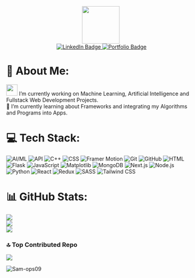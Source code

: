 <div id="header" align="center">
  <img src="https://media.giphy.com/media/M9gbBd9nbDrOTu1Mqx/giphy.gif" width="100"/>
</div>
<div id="badges" align="center">
  <img src="https://komarev.com/ghpvc/?username=your-github-username&style=flat-square&color=blue" alt=""/>
    <a href="https://linkedin.com/in/samanyu-b-rao-9598021bb">
      <img src="https://img.shields.io/badge/LinkedIn-%230077B5.svg?logo=linkedin&logoColor=white" alt="LinkedIn Badge"/>
    </a>
    <a href="https://samanyu-portfolio.netlify.app/">
      <img src="https://img.shields.io/badge/Website-%230077B5.svg?logo=web&logoColor=white" alt="Portfolio Badge"/>
    </a>
</div>

# 💫 About Me:
<img src="https://media.giphy.com/media/WUlplcMpOCEmTGBtBW/giphy.gif" width="30"> I’m currently working on Machine Learning, Artificial Intelligence and Fullstack Web Development Projects. <br>🌱 I’m currently learning about Frameworks and integrating my Algorithms and Programs into Apps. <br>


# 💻 Tech Stack:
![AI/ML](https://img.shields.io/badge/AI/ML-%230077B5.svg?style=for-the-badge&logo=ai&logoColor=white)
![API](https://img.shields.io/badge/API-%23FF6F00.svg?style=for-the-badge&logo=api&logoColor=white)
![C++](https://img.shields.io/badge/C++-%23D32F2F.svg?style=for-the-badge&logo=c%2B%2B&logoColor=white)
![CSS](https://img.shields.io/badge/CSS-%233F51B5.svg?style=for-the-badge&logo=css3&logoColor=white)
![Framer Motion](https://img.shields.io/badge/Framer%20Motion-%2305A2D9.svg?style=for-the-badge&logo=framer&logoColor=white)
![Git](https://img.shields.io/badge/Git-%23E91E63.svg?style=for-the-badge&logo=git&logoColor=white)
![GitHub](https://img.shields.io/badge/GitHub-%232196F3.svg?style=for-the-badge&logo=github&logoColor=white)
![HTML](https://img.shields.io/badge/HTML-%234CAF50.svg?style=for-the-badge&logo=html5&logoColor=white)
![Flask](https://img.shields.io/badge/Flask-%2363DAF2.svg?style=for-the-badge&logo=flask&logoColor=white)
![JavaScript](https://img.shields.io/badge/JavaScript-%23FFC107.svg?style=for-the-badge&logo=javascript&logoColor=white)
![Matplotlib](https://img.shields.io/badge/Matplotlib-%230197FE.svg?style=for-the-badge&logo=matplotlib&logoColor=white)
![MongoDB](https://img.shields.io/badge/MongoDB-%2357A773.svg?style=for-the-badge&logo=mongodb&logoColor=white)
![Next.js](https://img.shields.io/badge/Next.js-%2363DAF2.svg?style=for-the-badge&logo=next.js&logoColor=white)
![Node.js](https://img.shields.io/badge/Node.js-%236DB33F.svg?style=for-the-badge&logo=node.js&logoColor=white)
![Python](https://img.shields.io/badge/Python-%236797DC.svg?style=for-the-badge&logo=python&logoColor=white)
![React](https://img.shields.io/badge/React-%235ADAF3.svg?style=for-the-badge&logo=react&logoColor=white)
![Redux](https://img.shields.io/badge/Redux-%23773BFF.svg?style=for-the-badge&logo=redux&logoColor=white)
![SASS](https://img.shields.io/badge/SASS-%23C76DD7.svg?style=for-the-badge&logo=sass&logoColor=white)
![Tailwind CSS](https://img.shields.io/badge/Tailwind%20CSS-%2331B6E0.svg?style=for-the-badge&logo=tailwind-css&logoColor=white)

# 📊 GitHub Stats:
![](https://github-readme-stats-sigma-five.vercel.app/api?username=Sam-ops09&theme=chartreuse-dark&hide_border=false&include_all_commits=true&count_private=false)<br/>
![](https://github-readme-streak-stats-sigma-five.herokuapp.com/?user=Sam-ops09&theme=chartreuse-dark&hide_border=false)<br/>
![](https://github-readme-stats.vercel-sigma-five.app/api/top-langs/?username=Sam-ops09&theme=chartreuse-dark&hide_border=false&include_all_commits=true&count_private=false&layout=compact)

### 🔝 Top Contributed Repo
![](https://github-contributor-stats.vercel.app/api?username=Sam-ops09&limit=5&theme=dark&combine_all_yearly_contributions=true)

<p><img align="center" src="https://github-readme-stats-sigma-five.vercel.app/api/top-langs?username=Sam-ops09&show_icons=true&locale=en&layout=compact" alt="Sam-ops09" /></p>
<!-- Proudly created with GPRM ( https://gprm.itsvg.in ) -->
